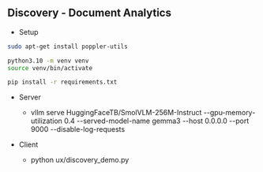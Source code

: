 ## Discovery - Document Analytics

- Setup
```bash
sudo apt-get install poppler-utils

python3.10 -m venv venv
source venv/bin/activate

pip install -r requirements.txt
```

- Server
    - vllm serve HuggingFaceTB/SmolVLM-256M-Instruct --gpu-memory-utilization 0.4 --served-model-name gemma3 --host 0.0.0.0 --port 9000 --disable-log-requests

- Client

    - python ux/discovery_demo.py